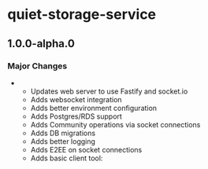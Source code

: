 # quiet-storage-service

## 1.0.0-alpha.0

### Major Changes

- - Updates web server to use Fastify and socket.io
  - Adds websocket integration
  - Adds better environment configuration
  - Adds Postgres/RDS support
  - Adds Community operations via socket connections
  - Adds DB migrations
  - Adds better logging
  - Adds E2EE on socket connections
  - Adds basic client tool:
